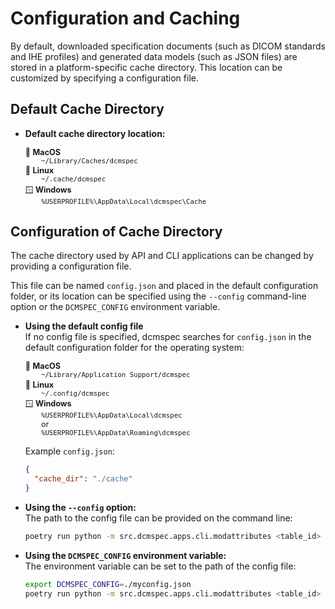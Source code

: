 # Configuration and Caching

By default, downloaded specification documents (such as DICOM standards and IHE profiles) and generated data models (such as JSON files) are stored in a platform-specific cache directory. This location can be customized by specifying a configuration file.

## Default Cache Directory

- **Default cache directory location:**

    <div style="margin-bottom: 0.1em;">
      <span style="font-size:0.9em;">🍏 <strong>MacOS</strong></span><br>
      <span style="display:inline-block; margin-left:2em; font-size:0.9em;"><code>~/Library/Caches/dcmspec</code></span>
    </div>
    <div style="margin-bottom: 0.1em;">
      <span style="font-size:0.9em;">🐧 <strong>Linux</strong></span><br>
      <span style="display:inline-block; margin-left:2em; font-size:0.9em;"><code>~/.cache/dcmspec</code></span>
    </div>
    <div style="margin-bottom: 0.1em;">
      <span style="font-size:0.9em;">🪟 <strong>Windows</strong></span><br>
      <span style="display:inline-block; margin-left:2em; font-size:0.9em;"><code>%USERPROFILE%\AppData\Local\dcmspec\Cache</code></span>
    </div>

## Configuration of Cache Directory

The cache directory used by API and CLI applications can be changed by providing a configuration file.

This file can be named `config.json` and placed in the default configuration folder, or its location can be specified using the `--config` command-line option or the `DCMSPEC_CONFIG` environment variable.

- **Using the default config file**  
   If no config file is specified, dcmspec searches for `config.json` in the default configuration folder for the operating system:

    <div style="margin-bottom: 0.1em;">
      <span style="font-size:0.9em;">🍏 <strong>MacOS</strong></span><br>
      <span style="display:inline-block; margin-left:2em; font-size:0.9em;"><code>~/Library/Application Support/dcmspec</code></span>
    </div>
    <div style="margin-bottom: 0.1em;">
      <span style="font-size:0.9em;">🐧 <strong>Linux</strong></span><br>
      <span style="display:inline-block; margin-left:2em; font-size:0.9em;"><code>~/.config/dcmspec</code></span>
    </div>
    <div style="margin-bottom: 0.1em;">
      <span style="font-size:0.9em;">🪟 <strong>Windows</strong></span><br>
      <span style="display:inline-block; margin-left:2em; font-size:0.9em;"><code>%USERPROFILE%\AppData\Local\dcmspec</code></span><br>
      <span style="display:inline-block; margin-left:2em; font-size:0.9em;">or</span><br>
      <span style="display:inline-block; margin-left:2em; font-size:0.9em;"><code>%USERPROFILE%\AppData\Roaming\dcmspec</code></span>
    </div>

  Example `config.json`:

  ```json
  {
    "cache_dir": "./cache"
  }
  ```

- **Using the `--config` option:**  
   The path to the config file can be provided on the command line:

  ```bash
  poetry run python -m src.dcmspec.apps.cli.modattributes <table_id> --config myconfig.json
  ```

- **Using the `DCMSPEC_CONFIG` environment variable:**  
   The environment variable can be set to the path of the config file:

  ```bash
  export DCMSPEC_CONFIG=./myconfig.json
  poetry run python -m src.dcmspec.apps.cli.modattributes <table_id>
  ```
